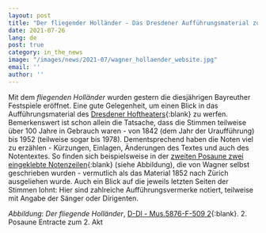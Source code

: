 ```yaml
---
layout: post
title: "Der fliegender Holländer - Das Dresdener Aufführungsmaterial zu Richard Wagners Oper"
date: 2021-07-26
lang: de
post: true
category: in_the_news
image: "/images/news/2021-07/wagner_hollaender_website.jpg"
email: ''
author: ''
---
```


Mit dem _fliegenden Holländer_ wurden gestern die diesjährigen Bayreuther Festspiele eröffnet. Eine gute Gelegenheit, um einen Blick in das Aufführungsmaterial des [Dresdener Hoftheaters](https://opac.rism.info/search?id=270002004&View=rism){:blank} zu werfen. Bemerkenswert ist schon allein die Tatsache, dass die Stimmen teilweise über 100 Jahre in Gebrauch waren - von 1842 (dem Jahr der Uraufführung) bis 1952 (teilweise sogar bis 1978). Dementsprechend haben die Noten viel zu erzählen - Kürzungen, Einlagen, Änderungen des Textes und auch des Notentextes. So finden sich beispielsweise in der [zweiten Posaune zwei eingeklebte Notenzeilen](https://digital.slub-dresden.de/werkansicht/dlf/74361/2179){:blank} (siehe Abbildung), die von Wagner selbst geschrieben wurden - vermutlich als das Material 1852 nach Zürich ausgeliehen wurde. Auch ein Blick auf die jeweils letzten Seiten der Stimmen lohnt: Hier sind zahlreiche Aufführungsvermerke notiert, teilweise mit Angabe der Sänger oder Dirigenten. 

_Abbildung_: _Der fliegende Holländer_, [D-Dl - Mus.5876-F-509 2](https://digital.slub-dresden.de/werkansicht/dlf/74361/2179){:blank}. 2. Posaune Entracte zum 2. Akt 
